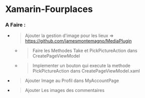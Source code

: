 # Xamarin-Fourplaces

### A Faire :

- > Ajouter la gestion d'image pour les lieux => https://github.com/jamesmontemagno/MediaPlugin
    - > Faire les Methodes Take et PickPictureAction dans CreatePageViewModel
    - > Implementer un bouton qui execute la methode PickPictureAction dans CreatePageViewModel.xaml
- > Ajouter Image au Profil dans MyAccountPage
- > Ajouter Les images des commentaires
